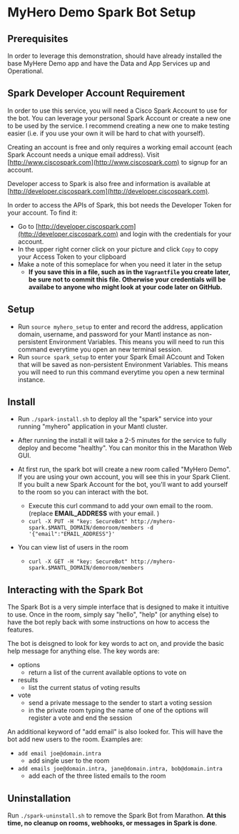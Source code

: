 # MyHero Demo Spark Bot Setup

## Prerequisites

In order to leverage this demonstration, should have already installed the base MyHere Demo app and have the Data and App Services up and Operational.

## Spark Developer Account Requirement
In order to use this service, you will need a Cisco Spark Account to use for the bot.  You can leverage your personal Spark Account or create a new one to be used by the service.  I recommend creating a new one to make testing easier (i.e. if you use your own it will be hard to chat with yourself).

Creating an account is free and only requires a working email account (each Spark Account needs a unique email address).  Visit [http://www.ciscospark.com](http://www.ciscospark.com) to signup for an account.

Developer access to Spark is also free and information is available at [http://developer.ciscospark.com](http://developer.ciscospark.com).

In order to access the APIs of Spark, this bot needs the Developer Token for your account.  To find it:

* Go to [http://developer.ciscospark.com](http://developer.ciscospark.com) and login with the credentials for your account.
* In the upper right corner click on your picture and click `Copy` to copy your Access Token to your clipboard
* Make a note of this someplace for when you need it later in the setup
  * **If you save this in a file, such as in the `Vagrantfile` you create later, be sure not to commit this file.  Otherwise your credentials will be availabe to anyone who might look at your code later on GitHub.**


## Setup

* Run `source myhero_setup` to enter and record the address, application domain, username, and password for your Mantl instance as non-persistent Environment Variables.  This means you will need to run this command everytime you open an new terminal session.
* Run `source spark_setup` to enter your Spark Email ACcount and Token that will be saved as non-persistent Environment Variables.  This means you will need to run this command everytime you open a new terminal instance.


## Install

* Run `./spark-install.sh` to deploy all the "spark" service into your running "myhero" application in your Mantl cluster.

* After running the install it will take a 2-5 minutes for the service to fully deploy and become "healthy".  You can monitor this in the Marathon Web GUI.

* At first run, the spark bot will create a new room called "MyHero Demo".  If you are using your own account, you will see this in your Spark Client.  If you built a new Spark Account for the bot, you'll want to add yourself to the room so you can interact with the bot.
  * Execute this curl command to add your own email to the room.  (replace **EMAIL_ADDRESS** with your email.  )
  * `curl -X PUT -H "key: SecureBot" http://myhero-spark.$MANTL_DOMAIN/demoroom/members -d '{"email":"EMAIL_ADDRESS"}'`
* You can view list of users in the room
  * `curl -X GET -H "key: SecureBot" http://myhero-spark.$MANTL_DOMAIN/demoroom/members`


## Interacting with the Spark Bot
The Spark Bot is a very simple interface that is designed to make it intuitive to use.  Once in the room, simply say "hello", "help" (or anything else) to have the bot reply back with some instructions on how to access the features.

The bot is deisgned to look for key words to act on, and provide the basic help message for anything else.  The key words are:

* options
  * return a list of the current available options to vote on
* results
  * list the current status of voting results
* vote
  * send a private message to the sender to start a voting session
  * in the private room typing the name of one of the options will register a vote and end the session

An additional keyword of "add email" is also looked for.  This will have the bot add new users to the room.  Examples are:
* `add email joe@domain.intra`
  * add single user to the room
* `add emails joe@domain.intra, jane@domain.intra, bob@domain.intra`
  * add each of the three listed emails to the room

## Uninstallation

Run `./spark-uninstall.sh` to remove the Spark Bot from Marathon.  __At this time, no cleanup on rooms, webhooks, or messages in Spark is done__.
